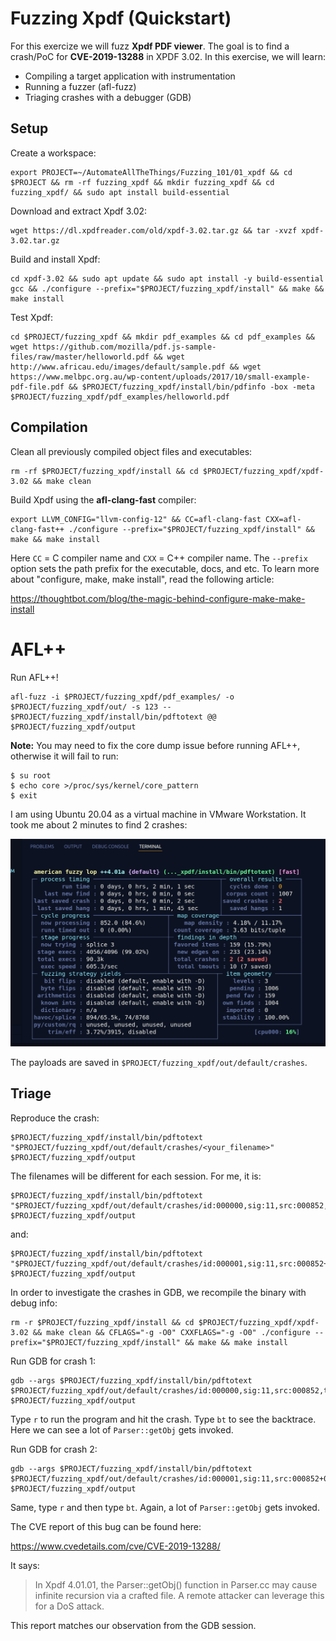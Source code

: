 # Fuzzing Xpdf (Quickstart)

For this exercize we will fuzz **Xpdf PDF viewer**. The goal is to find a crash/PoC for **CVE-2019-13288** in XPDF 3.02. In this exercise, we will learn:

- Compiling a target application with instrumentation
- Running a fuzzer (afl-fuzz)
- Triaging crashes with a debugger (GDB)

## Setup

Create a workspace:

```shell
export PROJECT=~/AutomateAllTheThings/Fuzzing_101/01_xpdf && cd $PROJECT && rm -rf fuzzing_xpdf && mkdir fuzzing_xpdf && cd fuzzing_xpdf/ && sudo apt install build-essential
```

Download and extract Xpdf 3.02:

```shell
wget https://dl.xpdfreader.com/old/xpdf-3.02.tar.gz && tar -xvzf xpdf-3.02.tar.gz
```

Build and install Xpdf:

```shell
cd xpdf-3.02 && sudo apt update && sudo apt install -y build-essential gcc && ./configure --prefix="$PROJECT/fuzzing_xpdf/install" && make && make install
```

Test Xpdf:

```shell
cd $PROJECT/fuzzing_xpdf && mkdir pdf_examples && cd pdf_examples && wget https://github.com/mozilla/pdf.js-sample-files/raw/master/helloworld.pdf && wget http://www.africau.edu/images/default/sample.pdf && wget https://www.melbpc.org.au/wp-content/uploads/2017/10/small-example-pdf-file.pdf && $PROJECT/fuzzing_xpdf/install/bin/pdfinfo -box -meta $PROJECT/fuzzing_xpdf/pdf_examples/helloworld.pdf
```

## Compilation

Clean all previously compiled object files and executables:

```shell
rm -rf $PROJECT/fuzzing_xpdf/install && cd $PROJECT/fuzzing_xpdf/xpdf-3.02 && make clean 
```

Build Xpdf using the **afl-clang-fast** compiler:

```shell
export LLVM_CONFIG="llvm-config-12" && CC=afl-clang-fast CXX=afl-clang-fast++ ./configure --prefix="$PROJECT/fuzzing_xpdf/install" && make && make install
```

Here `CC` = C compiler name and `CXX` = C++ compiler name. The `--prefix` option sets the path prefix for the executable, docs, and etc. To learn more about "configure, make, make install", read the following article:

https://thoughtbot.com/blog/the-magic-behind-configure-make-make-install

# AFL++

Run AFL++!

```shell
afl-fuzz -i $PROJECT/fuzzing_xpdf/pdf_examples/ -o $PROJECT/fuzzing_xpdf/out/ -s 123 -- $PROJECT/fuzzing_xpdf/install/bin/pdftotext @@ $PROJECT/fuzzing_xpdf/output
```

**Note:** You may need to fix the core dump issue before running AFL++, otherwise it will fail to run:

```shell
$ su root
$ echo core >/proc/sys/kernel/core_pattern
$ exit
```

I am using Ubuntu 20.04 as a virtual machine in VMware Workstation. It took me about 2 minutes to find 2 crashes:

![AFL++](https://raw.githubusercontent.com/ret2basic/AutomateAllTheThings/main/Fuzzing_101/01_xpdf/AFL.png)

The payloads are saved in `$PROJECT/fuzzing_xpdf/out/default/crashes`.

## Triage

Reproduce the crash:

```shell
$PROJECT/fuzzing_xpdf/install/bin/pdftotext "$PROJECT/fuzzing_xpdf/out/default/crashes/<your_filename>" $PROJECT/fuzzing_xpdf/output
```

The filenames will be different for each session. For me, it is:

```shell
$PROJECT/fuzzing_xpdf/install/bin/pdftotext "$PROJECT/fuzzing_xpdf/out/default/crashes/id:000000,sig:11,src:000852,time:109760,execs:82944,op:havoc,rep:8" $PROJECT/fuzzing_xpdf/output
```

and:

```shell
$PROJECT/fuzzing_xpdf/install/bin/pdftotext "$PROJECT/fuzzing_xpdf/out/default/crashes/id:000001,sig:11,src:000852+000695,time:118537,execs:88724,op:splice,rep:16" $PROJECT/fuzzing_xpdf/output
```

In order to investigate the crashes in GDB, we recompile the binary with debug info:

```shell
rm -r $PROJECT/fuzzing_xpdf/install && cd $PROJECT/fuzzing_xpdf/xpdf-3.02 && make clean && CFLAGS="-g -O0" CXXFLAGS="-g -O0" ./configure --prefix="$PROJECT/fuzzing_xpdf/install" && make && make install
```

Run GDB for crash 1:

```shell
gdb --args $PROJECT/fuzzing_xpdf/install/bin/pdftotext $PROJECT/fuzzing_xpdf/out/default/crashes/id:000000,sig:11,src:000852,time:109760,execs:82944,op:havoc,rep:8 $PROJECT/fuzzing_xpdf/output
```

Type `r` to run the program and hit the crash. Type `bt` to see the backtrace. Here we can see a lot of `Parser::getObj` gets invoked.

Run GDB for crash 2:

```shell
gdb --args $PROJECT/fuzzing_xpdf/install/bin/pdftotext $PROJECT/fuzzing_xpdf/out/default/crashes/id:000001,sig:11,src:000852+000695,time:118537,execs:88724,op:splice,rep:16 $PROJECT/fuzzing_xpdf/output
```

Same, type `r` and then type `bt`. Again, a lot of `Parser::getObj` gets invoked.

The CVE report of this bug can be found here:

https://www.cvedetails.com/cve/CVE-2019-13288/

It says:

> In Xpdf 4.01.01, the Parser::getObj() function in Parser.cc may cause infinite recursion via a crafted file. A remote attacker can leverage this for a DoS attack.

This report matches our observation from the GDB session.
